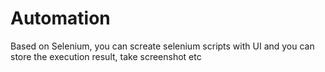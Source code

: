 # Automation


Based on Selenium, you can screate selenium scripts with UI and you can store the execution result, take screenshot etc
